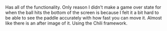 Has all of the functionality. Only reason I didn't make a game over state for when the ball hits the bottom of the screen is because
I felt it a bit hard to be able to see the paddle accurately with how fast you can move it. Almost like there is an after image of it.
Using the Chili framework.
